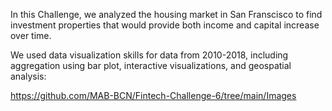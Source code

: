 In this Challenge, we analyzed the housing market in San Franscisco to find investment properties that would provide both income and capital increase over time.

We used data visualization skills for data from 2010-2018, including aggregation using bar plot, interactive visualizations, and geospatial analysis:

https://github.com/MAB-BCN/Fintech-Challenge-6/tree/main/Images


